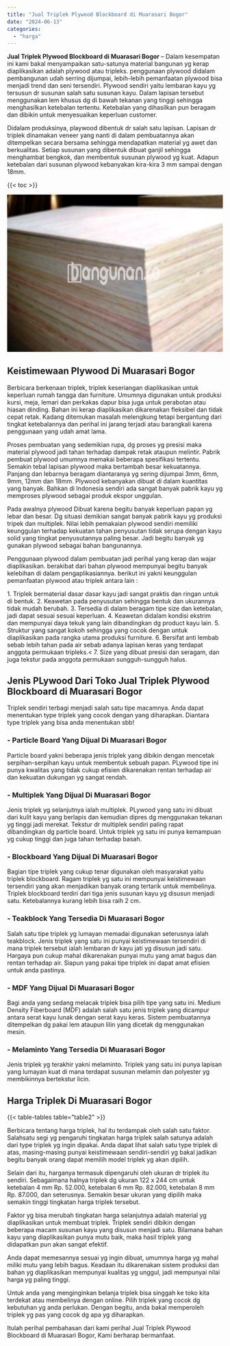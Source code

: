 ```yaml
---
title: "Jual Triplek Plywood Blockboard di Muarasari Bogor"
date: "2024-06-13"
categories: 
  - "harga"
---
```


**Jual Triplek Plywood Blockboard di Muarasari Bogor** – Dalam kesempatan ini kami bakal menyampaikan satu-satunya material bangunan yg kerap diaplikasikan adalah plywood atau tripleks. penggunaan plywood didalam pembangunan udah serring dijumpai, lebih-lebih pemanfaatan plywood bisa menjadi trend dan seni tersendiri. Plywood sendiri yaitu lembaran kayu yg tersusun dr susunan salah satu susunan kayu. Dalam lapisan tersebut menggunakan lem khusus dg di bawah tekanan yang tinggi sehingga menghasilkan ketebalan tertentu. Ketebalan yang dihasilkan pun beragam dan dibikin untuk menyesuaikan keperluan customer.

Didalam produksinya, playwood dibentuk dr salah satu lapisan. Lapisan dr triplek dinamakan veneer yang nanti di dalam pembuatannya akan ditempelkan secara bersama sehingga mendapatkan material yg awet dan berkualitas. Setiap susunan yang dibentuk dibuat ganjil sehingga menghambat bengkok, dan membentuk susunan plywood yg kuat. Adapun ketebalan dari susunan plywood kebanyakan kira-kira 3 mm sampai dengan 18mm.

{{< toc >}}

![Jual Triplek Plywood Blockboard di Muarasari Bogor](/images/jual-triplek-murah-35.png)

## Keistimewaan Plywood Di Muarasari Bogor

Berbicara berkenaan triplek, triplek keseriangan diaplikasikan untuk keperluan rumah tangga dan furniture. Umumnya digunakan untuk produksi kursi, meja, lemari dan perkakas dapur bisa juga untuk perabotan atau hiasan dinding. Bahan ini kerap diaplikasikan dikarenakan fleksibel dan tidak cepat retak. Kadang ditemukan masalah melengkung tetapi bergantung dari tingkat ketebalannya dan perihal ini jarang terjadi atau barangkali karena penggunaan yang udah amat lama.

Proses pembuatan yang sedemikian rupa, dg proses yg presisi maka material plywood jadi tahan terhadap dampak retak ataupun melintir. Pabrik pembuat plywood umumnya memakai beberapa spesifikasi tertentu. Semakin tebal lapisan plywood maka bertambah besar kekuatannya. Panjang dan lebarnya beragam diantaranya yg sering dijumpai 3mm, 6mm, 9mm, 12mm dan 18mm. Plywood kebanyakan dibuat di dalam kuantitas yang banyak. Bahkan di Indonesia sendiri ada sangat banyak pabrik kayu yg memproses plywood sebagai produk ekspor unggulan.

Pada awalnya plywood Dibuat karena begitu banyak keperluan papan yg lebar dan besar. Dg situasi demikian sangat banyak pabrik kayu yg produksi tripek dan multiplek. Nilai lebih pemakaian plywood sendiri memiliki keunggulan terhadap kekuatan tahan penyusutan tidak serupa dengan kayu solid yang tingkat penyusutannya paling besar. Jadi begitu banyak yg gunakan plywood sebagai bahan bangunannya.

Penggunaan plywood dalam pembuatan jadi perihal yang kerap dan wajar diaplikasikan. berakibat dari bahan plywood mempunyai begitu banyak kelebihan di dalam pengaplikasiannya. berikut ini yakni keunggulan pemanfaatan plywood atau triplek antara lain :

1\. Triplek bermaterial dasar dasar kayu jadi sangat praktis dan ringan untuk di bentuk. 2. Keawetan pada penyusutan sehingga bentuk dan ukurannya tidak mudah berubah. 3. Tersedia di dalam beragam tipe size dan ketebalan, jadi dapat sesuai sesuai keperluan. 4. Keawetan didalam kondisi ekstrim dan mempunyai daya tekuk yang lain dibandingkan dg product kayu lain. 5. Struktur yang sangat kokoh sehingga yang cocok dengan untuk diaplikasikan pada rangka utama produksi furniture. 6. Bersifat anti lembab sebab lebih tahan pada air sebab adanya lapisan keras yang terdapat anggota permukaan tripleks.< 7. Size yang dibuat presisi dan seragam, dan juga tekstur pada anggota permukaan sungguh-sungguh halus.

## Jenis PLywood Dari Toko Jual Triplek Plywood Blockboard di Muarasari Bogor

Triplek sendiri terbagi menjadi salah satu tipe macamnya. Anda dapat menentukan type triplek yang cocok dengan yang diharapkan. Diantara type triplek yang bisa anda menentukan sbb!

### \- Particle Board Yang Dijual Di Muarasari Bogor

Particle board yakni beberapa jenis triplek yang dibikin dengan mencetak serpihan-serpihan kayu untuk membentuk sebuah papan. PLywood tipe ini punya kwalitas yang tidak cukup efisien dikarenakan rentan terhadap air dan kekuatan dukungan yg sangat rendah.

### \- Multiplek Yang Dijual Di Muarasari Bogor

Jenis triplek yg selanjutnya ialah multiplek. PLywood yang satu ini dibuat dari kulit kayu yang berlapis dan kemudian dipres dg menggunakan tekanan yg tinggi jadi merekat. Tekstur dr multiplek sendiri paling rapat dibandingkan dg particle board. Untuk triplek yg satu ini punya kemampuan yg cukup tinggi dan juga tahan terhadap basah.

### \- Blockboard Yang Dijual Di Muarasari Bogor

Bagian tipe triplek yang cukup tenar digunakan oleh masyarakat yaitu triplek blockboard. Ragam triplek yg satu ini mempunyai keistimewaan tersendiri yang akan menjadikan banyak orang tertarik untuk membelinya. Triplek blockboard terdiri dari tiga jenis susunan kayu yg disusun menjadi satu. Ketebalannya kurang lebih bisa raih 2 cm.

### \- Teakblock Yang Tersedia Di Muarasari Bogor

Salah satu tipe triplek yg lumayan memadai digunakan seterusnya ialah teakblock. Jenis triplek yang satu ini punyai keistimewaan tersendiri di mana triplek tersebut ialah lembaran dr kayu jati yg disusun jadi satu. Hargaya pun cukup mahal dikarenakan punyai mutu yang amat bagus dan rentan terhadap air. Siapun yang pakai tipe triplek ini dapat amat efisien untuk anda pastinya.

### \- MDF Yang Dijual Di Muarasari Bogor

Bagi anda yang sedang melacak triplek bisa pilih tipe yang satu ini. Medium Density Fiberboard (MDF) adalah salah satu jenis triplek yang dicampur antara serat kayu lunak dengan serat kayu keras. Sistem pembuatannya ditempelkan dg pakai lem ataupun lilin yang dicetak dg menggunakan mesin.

### \- Melaminto Yang Tersedia Di Muarasari Bogor

Jenis triplek yg terakhir yakni melaminto. Triplek yang satu ini punya lapisan yang lumayan kuat di mana terdapat susunan melamin dan polyester yg membikinnya bertekstur licin.

## Harga Triplek Di Muarasari Bogor

{{< table-tables table="table2" >}}

Berbicara tentang harga triplek, hal itu terdampak oleh salah satu faktor. Salahsatu segi yg pengaruhi tingkatan harga triplek salah satunya adalah dari type triplek yg ingin dipakai. Anda dapat lihat salah satu type triplek di atas, masing-masing punyai keistimewaan sendiri-sendiri yg bakal jadikan begitu banyak orang dapat memilih model triplek yg akan dipilih.

Selain dari itu, harganya termasuk dipengaruhi oleh ukuran dr triplek itu sendiri. Sebagaimana halnya triplek dg ukuran 122 x 244 cm untuk ketebalan 4 mm Rp. 52.000, ketebalan 6 mm Rp. 82.000, ketebalan 8 mm Rp. 87.000, dan seterusnya. Semakin besar ukuran yang dipilih maka semakin tinggi tingkatan harga triplek tersebut.

Faktor yg bisa merubah tingkatan harga selanjutnya adalah material yg diaplikasikan untuk membuat triplek. Triplek sendiri dibikin dengan beberapa macam susunan kayu yang disusun menjadi satu. Bilamana bahan kayu yang diaplikasikan punya mutu baik, maka hasil triplek yang didapatkan pun akan sangat efektif.

Anda dapat memesannya sesuai yg ingin dibuat, umumnya harga yg mahal miliki mutu yang lebih bagus. Keadaan itu dikarenakan sistem produksi dan bahan yg diaplikasikan mempunyai kualitas yg unggul, jadi mempunyai nilai harga yg paling tinggi.

Untuk anda yang menginginkan belanja triplek bisa singgah ke toko kita terdekat atau membelinya dengan online. Pilih triplek yang cocok dg kebutuhan yg anda perlukan. Dengan begitu, anda bakal memperoleh triplek yg pas yang cocok dg apa yg diharapkan.

Itulah perihal pembahasan dari kami perihal Jual Triplek Plywood Blockboard di Muarasari Bogor, Kami berharap bermanfaat.
